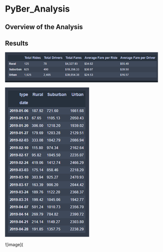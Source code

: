 # PyBer_Analysis

## Overview of the Analysis

## Results

![image](analysis/pyber_summary_df.PNG)

![image](analysis/fare_sum_date_weekly.PNG)

![image](
